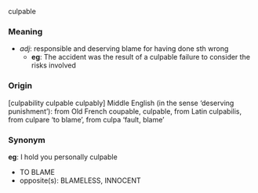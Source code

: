 culpable
### Meaning
+ _adj_: responsible and deserving blame for having done sth wrong
	+ __eg__: The accident was the result of a culpable failure to consider the risks involved

### Origin

[culpability culpable culpably] Middle English (in the sense ‘deserving punishment’): from Old French coupable, culpable, from Latin culpabilis, from culpare ‘to blame’, from culpa ‘fault, blame’

### Synonym

__eg__: I hold you personally culpable

+ TO BLAME
+ opposite(s): BLAMELESS, INNOCENT


